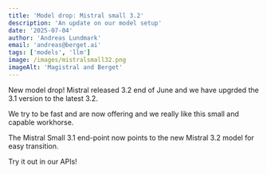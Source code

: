 ```yaml
---
title: 'Model drop: Mistral small 3.2'
description: 'An update on our model setup'
date: '2025-07-04'
author: 'Andreas Lundmark'
email: 'andreas@berget.ai'
tags: ['models', 'llm']
image: /images/mistralsmall32.png
imageAlt: 'Magistral and Berget'
---
```


New model drop! Mistral released 3.2 end of June and we have upgrded the 3.1 version to the latest 3.2.

We try to be fast and are now offering and we really like this small and capable workhorse.

The Mistral Small 3.1 end-point now points to the new Mistral 3.2 model for easy transition.

Try it out in our APIs!